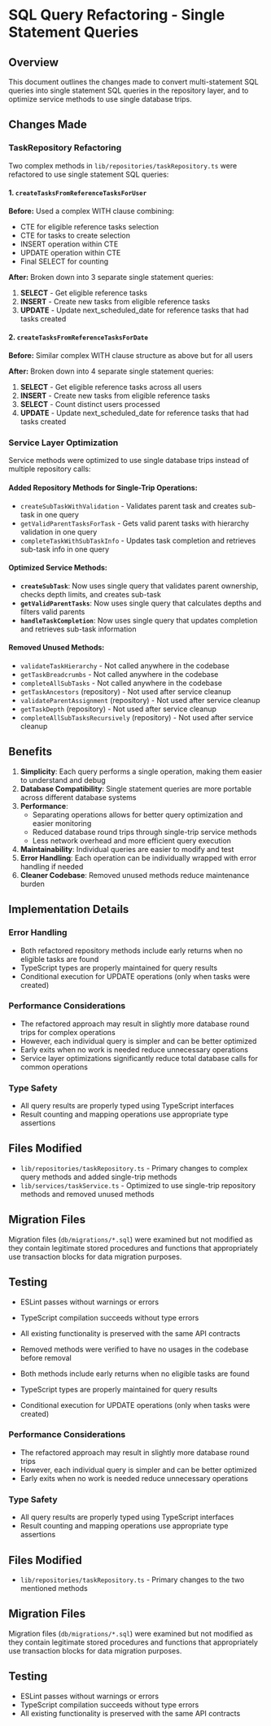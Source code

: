 # SQL Query Refactoring - Single Statement Queries

## Overview

This document outlines the changes made to convert multi-statement SQL queries into single statement SQL queries in the repository layer, and to optimize service methods to use single database trips.

## Changes Made

### TaskRepository Refactoring

Two complex methods in `lib/repositories/taskRepository.ts` were refactored to use single statement SQL queries:

#### 1. `createTasksFromReferenceTasksForUser`

**Before:** Used a complex WITH clause combining:

- CTE for eligible reference tasks selection
- CTE for tasks to create selection
- INSERT operation within CTE
- UPDATE operation within CTE
- Final SELECT for counting

**After:** Broken down into 3 separate single statement queries:

1. **SELECT** - Get eligible reference tasks
2. **INSERT** - Create new tasks from eligible reference tasks
3. **UPDATE** - Update next_scheduled_date for reference tasks that had tasks created

#### 2. `createTasksFromReferenceTasksForDate`

**Before:** Similar complex WITH clause structure as above but for all users

**After:** Broken down into 4 separate single statement queries:

1. **SELECT** - Get eligible reference tasks across all users
2. **INSERT** - Create new tasks from eligible reference tasks
3. **SELECT** - Count distinct users processed
4. **UPDATE** - Update next_scheduled_date for reference tasks that had tasks created

### Service Layer Optimization

Service methods were optimized to use single database trips instead of multiple repository calls:

#### Added Repository Methods for Single-Trip Operations:

- `createSubTaskWithValidation` - Validates parent task and creates sub-task in one query
- `getValidParentTasksForTask` - Gets valid parent tasks with hierarchy validation in one query
- `completeTaskWithSubTaskInfo` - Updates task completion and retrieves sub-task info in one query

#### Optimized Service Methods:

- **`createSubTask`**: Now uses single query that validates parent ownership, checks depth limits, and creates sub-task
- **`getValidParentTasks`**: Now uses single query that calculates depths and filters valid parents
- **`handleTaskCompletion`**: Now uses single query that updates completion and retrieves sub-task information

#### Removed Unused Methods:

- `validateTaskHierarchy` - Not called anywhere in the codebase
- `getTaskBreadcrumbs` - Not called anywhere in the codebase
- `completeAllSubTasks` - Not called anywhere in the codebase
- `getTaskAncestors` (repository) - Not used after service cleanup
- `validateParentAssignment` (repository) - Not used after service cleanup
- `getTaskDepth` (repository) - Not used after service cleanup
- `completeAllSubTasksRecursively` (repository) - Not used after service cleanup

## Benefits

1. **Simplicity**: Each query performs a single operation, making them easier to understand and debug
2. **Database Compatibility**: Single statement queries are more portable across different database systems
3. **Performance**:
   - Separating operations allows for better query optimization and easier monitoring
   - Reduced database round trips through single-trip service methods
   - Less network overhead and more efficient query execution
4. **Maintainability**: Individual queries are easier to modify and test
5. **Error Handling**: Each operation can be individually wrapped with error handling if needed
6. **Cleaner Codebase**: Removed unused methods reduce maintenance burden

## Implementation Details

### Error Handling

- Both refactored repository methods include early returns when no eligible tasks are found
- TypeScript types are properly maintained for query results
- Conditional execution for UPDATE operations (only when tasks were created)

### Performance Considerations

- The refactored approach may result in slightly more database round trips for complex operations
- However, each individual query is simpler and can be better optimized
- Early exits when no work is needed reduce unnecessary operations
- Service layer optimizations significantly reduce total database calls for common operations

### Type Safety

- All query results are properly typed using TypeScript interfaces
- Result counting and mapping operations use appropriate type assertions

## Files Modified

- `lib/repositories/taskRepository.ts` - Primary changes to complex query methods and added single-trip methods
- `lib/services/taskService.ts` - Optimized to use single-trip repository methods and removed unused methods

## Migration Files

Migration files (`db/migrations/*.sql`) were examined but not modified as they contain legitimate stored procedures and functions that appropriately use transaction blocks for data migration purposes.

## Testing

- ESLint passes without warnings or errors
- TypeScript compilation succeeds without type errors
- All existing functionality is preserved with the same API contracts
- Removed methods were verified to have no usages in the codebase before removal

- Both methods include early returns when no eligible tasks are found
- TypeScript types are properly maintained for query results
- Conditional execution for UPDATE operations (only when tasks were created)

### Performance Considerations

- The refactored approach may result in slightly more database round trips
- However, each individual query is simpler and can be better optimized
- Early exits when no work is needed reduce unnecessary operations

### Type Safety

- All query results are properly typed using TypeScript interfaces
- Result counting and mapping operations use appropriate type assertions

## Files Modified

- `lib/repositories/taskRepository.ts` - Primary changes to the two mentioned methods

## Migration Files

Migration files (`db/migrations/*.sql`) were examined but not modified as they contain legitimate stored procedures and functions that appropriately use transaction blocks for data migration purposes.

## Testing

- ESLint passes without warnings or errors
- TypeScript compilation succeeds without type errors
- All existing functionality is preserved with the same API contracts
